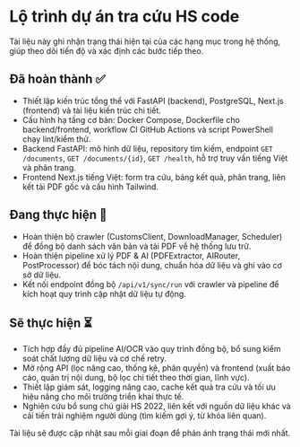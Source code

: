 # Lộ trình dự án tra cứu HS code

Tài liệu này ghi nhận trạng thái hiện tại của các hạng mục trong hệ thống, giúp theo dõi tiến độ và xác định các bước tiếp theo.

## Đã hoàn thành ✅
- Thiết lập kiến trúc tổng thể với FastAPI (backend), PostgreSQL, Next.js (frontend) và tài liệu kiến trúc chi tiết.
- Cấu hình hạ tầng cơ bản: Docker Compose, Dockerfile cho backend/frontend, workflow CI GitHub Actions và script PowerShell chạy lint/kiểm thử.
- Backend FastAPI: mô hình dữ liệu, repository tìm kiếm, endpoint `GET /documents`, `GET /documents/{id}`, `GET /health`, hỗ trợ truy vấn tiếng Việt và phân trang.
- Frontend Next.js tiếng Việt: form tra cứu, bảng kết quả, phân trang, liên kết tải PDF gốc và cấu hình Tailwind.

## Đang thực hiện 🚧
- Hoàn thiện bộ crawler (CustomsClient, DownloadManager, Scheduler) để đồng bộ danh sách văn bản và tải PDF về hệ thống lưu trữ.
- Hoàn thiện pipeline xử lý PDF & AI (PDFExtractor, AIRouter, PostProcessor) để bóc tách nội dung, chuẩn hóa dữ liệu và ghi vào cơ sở dữ liệu.
- Kết nối endpoint đồng bộ `/api/v1/sync/run` với crawler và pipeline để kích hoạt quy trình cập nhật dữ liệu tự động.

## Sẽ thực hiện ⏳
- Tích hợp đầy đủ pipeline AI/OCR vào quy trình đồng bộ, bổ sung kiểm soát chất lượng dữ liệu và cơ chế retry.
- Mở rộng API (lọc nâng cao, thống kê, phân quyền) và frontend (xuất báo cáo, quản trị nội dung, bộ lọc chi tiết theo thời gian, lĩnh vực).
- Thiết lập giám sát, logging nâng cao, cache kết quả tra cứu và tối ưu hiệu năng cho môi trường triển khai thực tế.
- Nghiên cứu bổ sung chú giải HS 2022, liên kết với nguồn dữ liệu khác và cải tiến trải nghiệm người dùng (tìm kiếm gợi ý, từ khóa liên quan).

Tài liệu sẽ được cập nhật sau mỗi giai đoạn để phản ánh trạng thái mới nhất.
